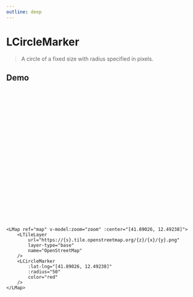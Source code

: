 ```yaml
---
outline: deep
---
```


# LCircleMarker

> A circle of a fixed size with radius specified in pixels.

## Demo

<script>
import "leaflet/dist/leaflet.css";
</script>

<div style="height:350px; width: 100%">
    <CircleMarkerDemo />
</div>

```html{7-11}
<LMap ref="map" v-model:zoom="zoom" :center="[41.89026, 12.49238]">
    <LTileLayer
        url="https://{s}.tile.openstreetmap.org/{z}/{x}/{y}.png"
        layer-type="base"
        name="OpenStreetMap"
    />
    <LCircleMarker 
        :lat-lng="[41.89026, 12.49238]" 
        :radius="50" 
        color="red"
    />
</LMap>
```

<!--@include: ../gen/components/LCircleMarker.md-->
